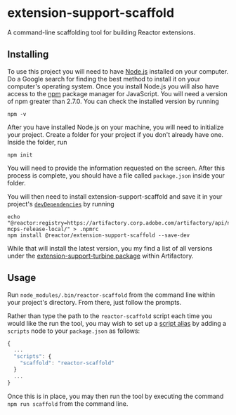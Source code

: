 # extension-support-scaffold
A command-line scaffolding tool for building Reactor extensions.

## Installing

To use this project you will need to have [Node.js](https://nodejs.org/en/) installed on your computer. Do a Google search for finding the best method to install it on your computer's operating system. Once you install Node.js you will also have access to the [npm](https://www.npmjs.com/) package manager for JavaScript. You will need a version of npm greater than 2.7.0. You can check the installed version by running

```
npm -v
```

After you have installed Node.js on your machine, you will need to initialize your project. Create a folder for your project if you don't already have one. Inside the folder, run

```
npm init
```

You will need to provide the information requested on the screen. After this process is complete, you should have a file called `package.json` inside your folder.

You will then need to install extension-support-scaffold and save it in your project's [`devDependencies`](https://docs.npmjs.com/files/package.json#devdependencies) by running
```
echo "@reactor:registry=https://artifactory.corp.adobe.com/artifactory/api/npm/npm-mcps-release-local/" > .npmrc
npm install @reactor/extension-support-scaffold --save-dev
```

While that will install the latest version, you my find a list of all versions under the [extension-support-turbine package](https://artifactory.corp.adobe.com/artifactory/webapp/#/artifacts/browse/tree/General/npm-mcps-release-local/@reactor/extension-support-turbine/-/@reactor) within Artifactory.

## Usage

Run `node_modules/.bin/reactor-scaffold` from the command line within your project's directory. From there, just follow the prompts.

Rather than type the path to the `reactor-scaffold` script each time you would like the run the tool, you may wish to set up a [script alias](https://docs.npmjs.com/misc/scripts) by adding a `scripts` node to your `package.json` as follows:

```javascript
{
  ...
  "scripts": {
    "scaffold": "reactor-scaffold"
  }
  ...
}
```

Once this is in place, you may then run the tool by executing the command `npm run scaffold` from the command line.
